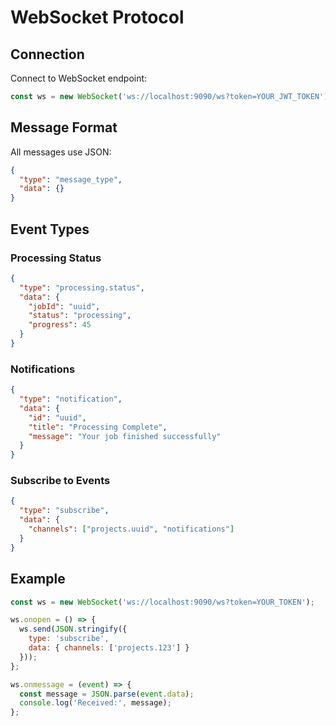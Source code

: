 # WebSocket Protocol

## Connection

Connect to WebSocket endpoint:

```javascript
const ws = new WebSocket('ws://localhost:9090/ws?token=YOUR_JWT_TOKEN');
```

## Message Format

All messages use JSON:

```json
{
  "type": "message_type",
  "data": {}
}
```

## Event Types

### Processing Status

```json
{
  "type": "processing.status",
  "data": {
    "jobId": "uuid",
    "status": "processing",
    "progress": 45
  }
}
```

### Notifications

```json
{
  "type": "notification",
  "data": {
    "id": "uuid",
    "title": "Processing Complete",
    "message": "Your job finished successfully"
  }
}
```

### Subscribe to Events

```json
{
  "type": "subscribe",
  "data": {
    "channels": ["projects.uuid", "notifications"]
  }
}
```

## Example

```javascript
const ws = new WebSocket('ws://localhost:9090/ws?token=YOUR_TOKEN');

ws.onopen = () => {
  ws.send(JSON.stringify({
    type: 'subscribe',
    data: { channels: ['projects.123'] }
  }));
};

ws.onmessage = (event) => {
  const message = JSON.parse(event.data);
  console.log('Received:', message);
};
```
